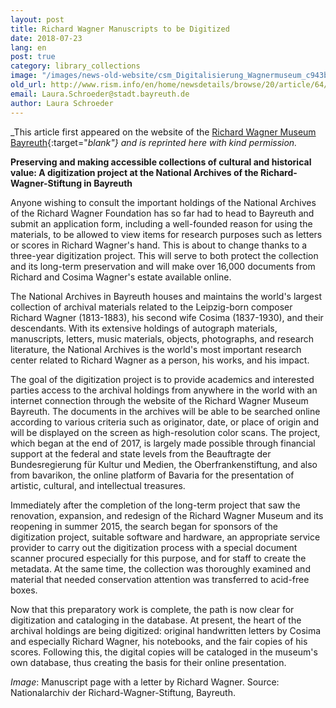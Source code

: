 ```yaml
---
layout: post
title: Richard Wagner Manuscripts to be Digitized
date: 2018-07-23
lang: en
post: true
category: library_collections
image: "/images/news-old-website/csm_Digitalisierung_Wagnermuseum_c943ba5c19.jpg"
old_url: http://www.rism.info/en/home/newsdetails/browse/20/article/64/richard-wagner-manuscripts-to-be-digitized.html
email: Laura.Schroeder@stadt.bayreuth.de
author: Laura Schroeder
---
```


_This article first appeared on the website of the [Richard Wagner Museum Bayreuth](https://www.wagnermuseum.de/2018/05/digitalisierung-am-nationalarchiv-der-richard-wagner-stiftung-bayreuth/){:target="_blank"} and is reprinted here with kind permission._

**Preserving and making accessible collections of cultural and historical value: A digitization project at the National Archives of the Richard-Wagner-Stiftung in Bayreuth**

Anyone wishing to consult the important holdings of the National Archives of the Richard Wagner Foundation has so far had to head to Bayreuth and submit an application form, including a well-founded reason for using the materials, to be allowed to view items for research purposes such as letters or scores in Richard Wagner's hand. This is about to change thanks to a three-year digitization project. This will serve to both protect the collection and its long-term preservation and will make over 16,000 documents from Richard and Cosima Wagner's estate available online.

The National Archives in Bayreuth houses and maintains the world's largest collection of archival materials related to the Leipzig-born composer Richard Wagner (1813-1883), his second wife Cosima (1837-1930), and their descendants. With its extensive holdings of autograph materials, manuscripts, letters, music materials, objects, photographs, and research literature, the National Archives is the world's most important research center related to Richard Wagner as a person, his works, and his impact.

The goal of the digitization project is to provide academics and interested parties access to the archival holdings from anywhere in the world with an internet connection through the website of the Richard Wagner Museum Bayreuth. The documents in the archives will be able to be searched online according to various criteria such as originator, date, or place of origin and will be displayed on the screen as high-resolution color scans. The project, which began at the end of 2017, is largely made possible through financial support at the federal and state levels from the Beauftragte der Bundesregierung für Kultur und Medien, the Oberfrankenstiftung, and also from bavarikon, the online platform of Bavaria for the presentation of artistic, cultural, and intellectual treasures.

Immediately after the completion of the long-term project that saw the renovation, expansion, and redesign of the Richard Wagner Museum and its reopening in summer 2015, the search began for sponsors of the digitization project, suitable software and hardware, an appropriate service provider to carry out the digitization process with a special document scanner procured especially for this purpose, and for staff to create the metadata. At the same time, the collection was thoroughly examined and material that needed conservation attention was transferred to acid-free boxes.

Now that this preparatory work is complete, the path is now clear for digitization and cataloging in the database. At present, the heart of the archival holdings are being digitized: original handwritten letters by Cosima and especially Richard Wagner, his notebooks, and the fair copies of his scores. Following this, the digital copies will be cataloged in the museum's own database, thus creating the basis for their online presentation.

_Image_: Manuscript page with a letter by Richard Wagner. Source: Nationalarchiv der Richard-Wagner-Stiftung, Bayreuth.